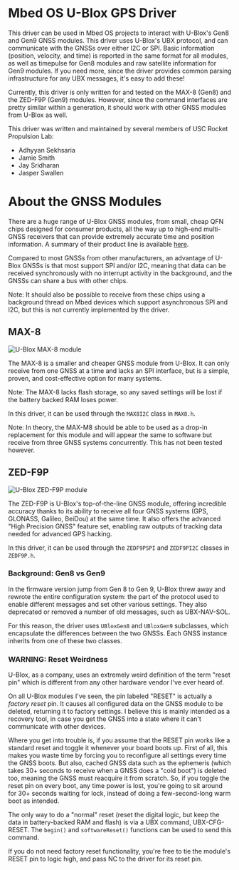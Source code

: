 # Mbed OS U-Blox GPS Driver

This driver can be used in Mbed OS projects to interact with U-Blox's Gen8 and Gen9 GNSS modules.  This driver uses U-Blox's UBX protocol, and can communicate with the GNSSs over either I2C or SPI.  Basic information (position, velocity, and time) is reported in the same format for all modules, as well as timepulse for Gen8 modules and raw satellite information for Gen9 modules.  If you need more, since the driver provides common parsing infrastructure for any UBX messages, it's easy to add these!

Currently, this driver is only written for and tested on the MAX-8 (Gen8) and the ZED-F9P (Gen9) modules.  However, since the command interfaces are pretty similar within a generation, it should work with other GNSS modules from U-Blox as well.

This driver was written and maintained by several members of USC Rocket Propulsion Lab:
- Adhyyan Sekhsaria
- Jamie Smith
- Jay Sridharan
- Jasper Swallen

# About the GNSS Modules

There are a huge range of U-Blox GNSS modules, from small, cheap QFN chips designed for consumer products, all the way up to high-end multi-GNSS receivers that can provide extremely accurate time and position information.  A summary of their product line is available [here](https://www.u-blox.com/sites/default/files/GNSS_LineCard_UBX-13004717.pdf).

Compared to most GNSSs from other manufacturers, an advantage of U-Blox GNSSs is that most support SPI and/or I2C, meaning that data can be received synchronously with no interrupt activity in the background, and the GNSSs can share a bus with other chips.  

Note: It should also be possible to receive from these chips using a background thread on Mbed devices which support asynchronous SPI and I2C, but this is not currently implemented by the driver.

## MAX-8

![U-Blox MAX-8 module](https://content.u-blox.com/sites/default/files/products/MAX-8-top-bottom.png)

The MAX-8 is a smaller and cheaper GNSS module from U-Blox.  It can only receive from one GNSS at a time and lacks an SPI interface, but is a simple, proven, and cost-effective option for many systems.

Note: The MAX-8 lacks flash storage, so any saved settings will be lost if the battery backed RAM loses power.

In this driver, it can be used through the `MAX8I2C` class in `MAX8.h`.

Note: In theory, the MAX-M8 should be able to be used as a drop-in replacement for this module and will appear the same to software but receive from three GNSS systems concurrently.  This has not been tested however. 

## ZED-F9P

![U-Blox ZED-F9P module](https://content.u-blox.com/sites/default/files/products/ZED-F9P-top-bottom.png)

The ZED-F9P is U-Blox's top-of-the-line GNSS module, offering incredible accuracy thanks to its ability to receive all four GNSS systems (GPS, GLONASS, Galileo, BeiDou) at the same time.  It also offers the advanced "High Precision GNSS" feature set, enabling raw outputs of tracking data needed for advanced GPS hacking.

In this driver, it can be used through the `ZEDF9PSPI` and `ZEDF9PI2C` classes in `ZEDF9P.h`.

### Background: Gen8 vs Gen9
In the firmware version jump from Gen 8 to Gen 9, U-Blox threw away and rewrote the entire configuration system: the part of the protocol used to enable different messages and set other various settings.  They also deprecated or removed a number of old messages, such as UBX-NAV-SOL.

For this reason, the driver uses `UBloxGen8` and `UBloxGen9` subclasses, which encapsulate the differences between the two GNSSs.  Each GNSS instance inherits from one of these two classes.

### WARNING: Reset Weirdness
U-Blox, as a company, uses an extremely weird definition of the term "reset pin" which is different from any other hardware vendor I've ever heard of.

On all U-Blox modules I've seen, the pin labeled "RESET" is actually a *factory reset* pin.  It causes all configured data on the GNSS module to be deleted, returning it to factory settings.  I believe this is mainly intended as a recovery tool, in case you get the GNSS into a state where it can't communicate with other devices.

Where you get into trouble is, if you assume that the RESET pin works like a standard reset and toggle it whenever your board boots up.  First of all, this makes you waste time by forcing you to reconfigure all settings every time the GNSS boots.  But also, cached GNSS data such as the ephemeris (which takes 30+ seconds to receive when a GNSS does a "cold boot") is deleted too, meaning the GNSS must reacquire it from scratch. So, if you toggle the reset pin on every boot, any time power is lost, you're going to sit around for 30+ seconds waiting for lock, instead of doing a few-second-long warm boot as intended.  

The only way to do a "normal" reset (reset the digital logic, but keep the data in battery-backed RAM and flash) is via a UBX command, UBX-CFG-RESET.  The `begin()` and `softwareReset()` functions can be used to send this command.

If you do not need factory reset functionality, you're free to tie the module's RESET pin to logic high, and pass NC to the driver for its reset pin.